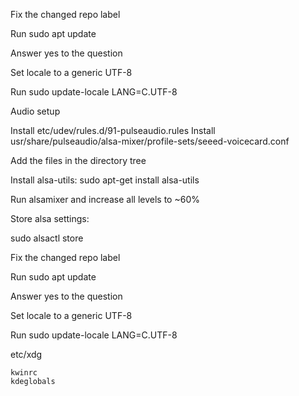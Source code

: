 Fix the changed repo label

Run
    sudo apt update

Answer yes to the question

Set locale to a generic UTF-8

Run
    sudo update-locale LANG=C.UTF-8

Audio setup

Install etc/udev/rules.d/91-pulseaudio.rules
Install usr/share/pulseaudio/alsa-mixer/profile-sets/seeed-voicecard.conf

Add the files in the directory tree

Install alsa-utils:
sudo apt-get install alsa-utils

Run alsamixer and increase all levels to ~60%

Store alsa settings:

sudo alsactl store

Fix the changed repo label

Run
    sudo apt update

Answer yes to the question

Set locale to a generic UTF-8

Run
    sudo update-locale LANG=C.UTF-8


etc/xdg

    kwinrc
    kdeglobals


